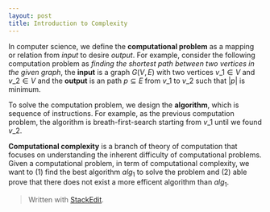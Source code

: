 ```yaml
---
layout: post
title: Introduction to Complexity
---
```


In computer science, we define the **computational problem** as a mapping or relation from *input* to desire *output*. For example, consider the following computation problem as *finding the shortest path between two vertices in the given graph*, the **input** is a graph $G(V, E)$ with two vertices $v\_1 \in V$ and $v\_2 \in V$ and the **output** is an path $p \subseteq E$ from $v\_1$ to $v\_2$ such that $|p|$ is minimum.  

To solve the computation problem, we design the **algorithm**, which is sequence of instructions. For example, as the previous computation problem,  the algorithm is breath-first-search starting from $v\_1$ until we found $v\_2$.

**Computational complexity** is a branch of theory of computation that focuses on understanding the inherent difficulty of computational problems. Given a computational problem, in term of computational complexity, we want to (1) find the best algorithm $alg_1$ to solve the problem and (2) able prove that there does not exist a more efficent algorithm than $alg_1$.


> Written with [StackEdit](https://stackedit.io/).